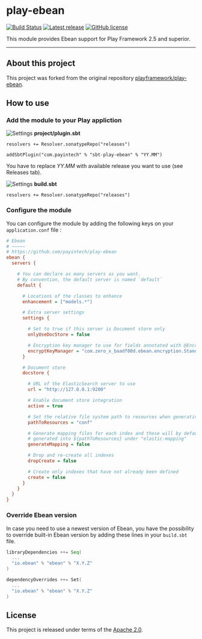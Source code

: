 # play-ebean

[![Build Status](https://travis-ci.org/payintech/play-ebean.svg?branch=master)](https://travis-ci.org/payintech/play-ebean)
[![Latest release](https://img.shields.io/badge/latest_release-17.01-orange.svg?style=flat)](https://github.com/payintech/play-ebean/releases)
[![GitHub license](https://img.shields.io/badge/license-Apache%202%2E0-blue.svg?style=flat)](https://opensource.org/licenses/Apache-2.0)


This module provides Ebean support for Play Framework 2.5 and superior.

*****

## About this project

This project was forked from the original repository [playframework/play-ebean](https://github.com/playframework/play-ebean).




## How to use


### Add the module to your Play appliction

![Settings](https://www.iconfinder.com/icons/465051/download/png/16) **project/plugin.sbt**
```
resolvers += Resolver.sonatypeRepo("releases")

addSbtPlugin("com.payintech" % "sbt-play-ebean" % "YY.MM")
```

You have to replace _YY.MM_ with available release you want to use (see Releases tab).


![Settings](https://www.iconfinder.com/icons/465051/download/png/16) **build.sbt**

```
resolvers += Resolver.sonatypeRepo("releases")
```


### Configure the module

You can configure the module by adding the following keys on your `application.conf` file :

```cfg
# Ebean
# ~~~~~
# https://github.com/payintech/play-ebean
ebean {
  servers {

    # You can declare as many servers as you want.
    # By convention, the default server is named `default`
    default {

      # Locations of the classes to enhance
      enhancement = ["models.*"]

      # Extra server settings
      settings {

        # Set to true if this server is Document store only
        onlyUseDocStore = false

        # Encryption key manager to use for fields annotated with @Encrypted
        encryptKeyManager = "com.zero_x_baadf00d.ebean.encryption.StandardEncryptKeyManager"
      }

      # Document store
      docstore {

        # URL of the ElasticSearch server to use
        url = "http://127.0.0.1:9200"

        # Enable document store integration
        active = true

        # Set the relative file system path to resources when generating mapping files
        pathToResources = "conf"

        # Generate mapping files for each index and these will by default be
        # generated into ${pathToResources} under "elastic-mapping"
        generateMapping = false

        # Drop and re-create all indexes
        dropCreate = false

        # Create only indexes that have not already been defined
        create = false
      }
    }
  }
}
```



### Override Ebean version

In case you need to use a newest version of Ebean, you have the possibility
to override built-in Ebean version by adding these lines in your `build.sbt`
file.

```sbt
libraryDependencies ++= Seq(
  ...
  "io.ebean" % "ebean" % "X.Y.Z"
)

dependencyOverrides ++= Set(
  ...
  "io.ebean" % "ebean" % "X.Y.Z"
)
```




## License
This project is released under terms of the [Apache 2.0](https://opensource.org/licenses/Apache-2.0).

